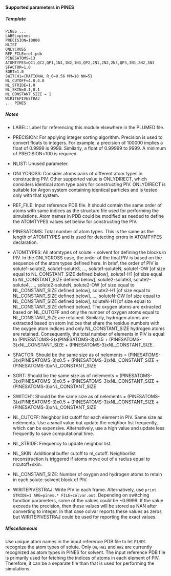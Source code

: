 #### Supported parameters in PINES

##### Template
```
PINES ... 
LABEL=pines             
PRECISION=10000        
NLIST                 
ONLYCROSS               
REF_FILE=ref.pdb       
PINESATOMS=13          
ATOMTYPES=QC1,QC2,QP1,1N1,1N2,1N3,QP2,2N1,2N2,2N3,QP3,3N1,3N2,3N3  
SFACTOR=1.0
SORT=1.0
SWITCH1={RATIONAL R_0=0.56 MM=10 NN=5}
NL_CUTOFF=4.0,4.0
NL_STRIDE=1.0
NL_SKIN=0.1,0.1
NL_CONSTANT_SIZE = 1
WIRITEPIVESTRAJ 
... PINES
```

##### Notes
- LABEL:
Label for referencing this module elsewhere in the PLUMED file.
  
- PRECISION: For applying integer sorting algorithm. Precision is used to convert floats to integers. For example, a precision of 100000 implies a float of 0.9999 is 9999. Similarly, a float of 0.99999 to 9999. A minimum of PRECISION=100 is required.
  
- NLIST: Unused parameter.
  
- ONLYCROSS: Consider atoms pairs of different atom types in constructing PIV. Other supported value is ONLYDIRECT, which considers identical atom type pairs for constructing PIV. ONLYDIRECT is suitable for Argon system containing identical particles and is tested only with that system.
  
- REF_FILE: Input reference PDB file. It should contain the same order of atoms with same indices as the structure file used for performing the simulations. Atom names in PDB could be modified as needed to define the ATOMTYPES values set below for constructing the PIV.
  
- PINESATOMS: Total number of atom types. This is the same as the length of ATOMTYPES and is used for detecting errors in ATOMTYPES declaration.
  
- ATOMTYPES: All atomtypes of solute + solvent for defining the blocks in PIV. In the ONLYCROSS case, the order of the final PIV is based on the sequence of the atom types defined here. In brief, the order of PIV is solute1-solute2, solute1-solute3, ..., solute1-soluteN, solute1-OW [of size equal to NL_CONSTANT_SIZE defined below], solute1-H1 [of size equal to NL_CONSTANT_SIZE defined below], solute2-solute3, solute2-solute4, ..., solute2-soluteN, solute2-OW [of size equal to NL_CONSTANT_SIZE defined below], solute2-H1 [of size equal to NL_CONSTANT_SIZE defined below], ..., soluteN-OW [of size equal to NL_CONSTANT_SIZE defined below], soluteN-H1 [of size equal to NL_CONSTANT_SIZE defined below]. The oxygen atoms are extracted based on NL_CUTOFF and only the number of oxygen atoms equal to NL_CONSTANT_SIZE are retained. Similarly, hydrogen atoms are extracted based on atom indices that share the residue numbers with the oxygen atom indices and only NL_CONSTANT_SIZE hydrogen atoms are retained. Consequently, the total number of elements in PIV is equal to (PINESATOMS-3)x(PINESATOMS-3)x0.5 + (PINESATOMS-3)xNL_CONSTANT_SIZE + (PINESATOMS-3)xNL_CONSTANT_SIZE.
  
- SFACTOR: Should be the same size as of nelements = (PINESATOMS-3)x(PINESATOMS-3)x0.5 + (PINESATOMS-3)xNL_CONSTANT_SIZE + (PINESATOMS-3)xNL_CONSTANT_SIZE 
  
- SORT: Should be the same size as of nelements = (PINESATOMS-3)x(PINESATOMS-3)x0.5 + (PINESATOMS-3)xNL_CONSTANT_SIZE + (PINESATOMS-3)xNL_CONSTANT_SIZE 
  
- SWITCH1: Should be the same size as of nelements = (PINESATOMS-3)x(PINESATOMS-3)x0.5 + (PINESATOMS-3)xNL_CONSTANT_SIZE + (PINESATOMS-3)xNL_CONSTANT_SIZE
  
- NL_CUTOFF: Neighbor list cutoff for each element in PIV. Same size as nelements. Use a small value but update the neighbor list frequently, which can be expensive. Alternatively, use a high value and update less frequently to save computational time.
  
- NL_STRIDE: Frequency to update neighbor list.
  
- NL_SKIN: Additional buffer cutoff to nl_cutoff. Neighborlist reconstruction is triggered if atoms move out of a radius equal to nlcutoff+skin.
  
- NL_CONSTANT_SIZE: Number of oxygen and hydrogen atoms to retain in each solute-solvent block of PIV.
  
- WIRITEPIVESTRAJ: Write PIV in each frame. Alternatively, use `print STRIDE=1 ARG=pines.* FILE=colvar.out`. Depending on switching function parameters, some of the values could be ~0.9999. If the value exceeds the precision, then these values will be stored as NAN after converting to integer. In that case colvar reports these values as zeros but WIRITEPIVESTRAJ could be used for reporting the exact values.

##### Miscellaneous

Use unique atom names in the input reference PDB file to let `PINES` recognize the atom types of solute. Only `OW`, `HW1` and `HW2` are currently recognized as atom types in PINES for solvent. The input reference PDB file is primarily used for fetching the indices of atoms in each element of PIV. Therefore, it can be a separate file than that is used for performing the simulations.